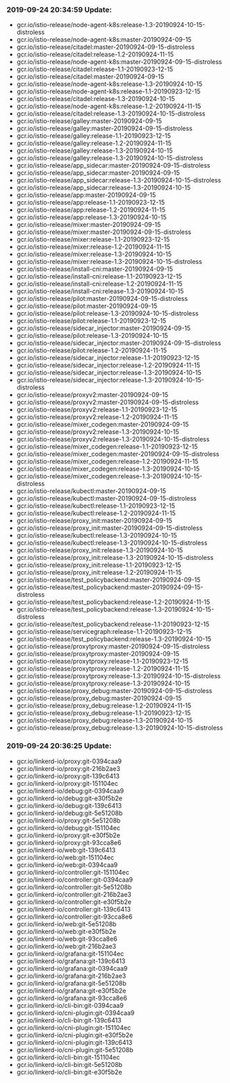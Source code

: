### 2019-09-24 20:34:59 Update:

- gcr.io/istio-release/node-agent-k8s:release-1.3-20190924-10-15-distroless
- gcr.io/istio-release/node-agent-k8s:master-20190924-09-15
- gcr.io/istio-release/citadel:master-20190924-09-15-distroless
- gcr.io/istio-release/citadel:release-1.2-20190924-11-15
- gcr.io/istio-release/node-agent-k8s:master-20190924-09-15-distroless
- gcr.io/istio-release/citadel:release-1.1-20190923-12-15
- gcr.io/istio-release/citadel:master-20190924-09-15
- gcr.io/istio-release/node-agent-k8s:release-1.3-20190924-10-15
- gcr.io/istio-release/node-agent-k8s:release-1.1-20190923-12-15
- gcr.io/istio-release/citadel:release-1.3-20190924-10-15
- gcr.io/istio-release/node-agent-k8s:release-1.2-20190924-11-15
- gcr.io/istio-release/citadel:release-1.3-20190924-10-15-distroless
- gcr.io/istio-release/galley:master-20190924-09-15
- gcr.io/istio-release/galley:master-20190924-09-15-distroless
- gcr.io/istio-release/galley:release-1.1-20190923-12-15
- gcr.io/istio-release/galley:release-1.2-20190924-11-15
- gcr.io/istio-release/galley:release-1.3-20190924-10-15
- gcr.io/istio-release/galley:release-1.3-20190924-10-15-distroless
- gcr.io/istio-release/app_sidecar:master-20190924-09-15-distroless
- gcr.io/istio-release/app_sidecar:master-20190924-09-15
- gcr.io/istio-release/app_sidecar:release-1.3-20190924-10-15-distroless
- gcr.io/istio-release/app_sidecar:release-1.3-20190924-10-15
- gcr.io/istio-release/app:master-20190924-09-15
- gcr.io/istio-release/app:release-1.1-20190923-12-15
- gcr.io/istio-release/app:release-1.2-20190924-11-15
- gcr.io/istio-release/app:release-1.3-20190924-10-15
- gcr.io/istio-release/mixer:master-20190924-09-15
- gcr.io/istio-release/mixer:master-20190924-09-15-distroless
- gcr.io/istio-release/mixer:release-1.1-20190923-12-15
- gcr.io/istio-release/mixer:release-1.2-20190924-11-15
- gcr.io/istio-release/mixer:release-1.3-20190924-10-15
- gcr.io/istio-release/mixer:release-1.3-20190924-10-15-distroless
- gcr.io/istio-release/install-cni:master-20190924-09-15
- gcr.io/istio-release/install-cni:release-1.1-20190923-12-15
- gcr.io/istio-release/install-cni:release-1.2-20190924-11-15
- gcr.io/istio-release/install-cni:release-1.3-20190924-10-15
- gcr.io/istio-release/pilot:master-20190924-09-15-distroless
- gcr.io/istio-release/pilot:master-20190924-09-15
- gcr.io/istio-release/pilot:release-1.3-20190924-10-15-distroless
- gcr.io/istio-release/pilot:release-1.1-20190923-12-15
- gcr.io/istio-release/sidecar_injector:master-20190924-09-15
- gcr.io/istio-release/pilot:release-1.3-20190924-10-15
- gcr.io/istio-release/sidecar_injector:master-20190924-09-15-distroless
- gcr.io/istio-release/pilot:release-1.2-20190924-11-15
- gcr.io/istio-release/sidecar_injector:release-1.1-20190923-12-15
- gcr.io/istio-release/sidecar_injector:release-1.2-20190924-11-15
- gcr.io/istio-release/sidecar_injector:release-1.3-20190924-10-15
- gcr.io/istio-release/sidecar_injector:release-1.3-20190924-10-15-distroless
- gcr.io/istio-release/proxyv2:master-20190924-09-15
- gcr.io/istio-release/proxyv2:master-20190924-09-15-distroless
- gcr.io/istio-release/proxyv2:release-1.1-20190923-12-15
- gcr.io/istio-release/proxyv2:release-1.2-20190924-11-15
- gcr.io/istio-release/mixer_codegen:master-20190924-09-15
- gcr.io/istio-release/proxyv2:release-1.3-20190924-10-15
- gcr.io/istio-release/proxyv2:release-1.3-20190924-10-15-distroless
- gcr.io/istio-release/mixer_codegen:release-1.1-20190923-12-15
- gcr.io/istio-release/mixer_codegen:master-20190924-09-15-distroless
- gcr.io/istio-release/mixer_codegen:release-1.2-20190924-11-15
- gcr.io/istio-release/mixer_codegen:release-1.3-20190924-10-15
- gcr.io/istio-release/mixer_codegen:release-1.3-20190924-10-15-distroless
- gcr.io/istio-release/kubectl:master-20190924-09-15
- gcr.io/istio-release/kubectl:master-20190924-09-15-distroless
- gcr.io/istio-release/kubectl:release-1.1-20190923-12-15
- gcr.io/istio-release/kubectl:release-1.2-20190924-11-15
- gcr.io/istio-release/proxy_init:master-20190924-09-15
- gcr.io/istio-release/proxy_init:master-20190924-09-15-distroless
- gcr.io/istio-release/kubectl:release-1.3-20190924-10-15
- gcr.io/istio-release/kubectl:release-1.3-20190924-10-15-distroless
- gcr.io/istio-release/proxy_init:release-1.3-20190924-10-15
- gcr.io/istio-release/proxy_init:release-1.3-20190924-10-15-distroless
- gcr.io/istio-release/proxy_init:release-1.1-20190923-12-15
- gcr.io/istio-release/proxy_init:release-1.2-20190924-11-15
- gcr.io/istio-release/test_policybackend:master-20190924-09-15
- gcr.io/istio-release/test_policybackend:master-20190924-09-15-distroless
- gcr.io/istio-release/test_policybackend:release-1.2-20190924-11-15
- gcr.io/istio-release/test_policybackend:release-1.3-20190924-10-15-distroless
- gcr.io/istio-release/test_policybackend:release-1.1-20190923-12-15
- gcr.io/istio-release/servicegraph:release-1.1-20190923-12-15
- gcr.io/istio-release/test_policybackend:release-1.3-20190924-10-15
- gcr.io/istio-release/proxytproxy:master-20190924-09-15-distroless
- gcr.io/istio-release/proxytproxy:master-20190924-09-15
- gcr.io/istio-release/proxytproxy:release-1.1-20190923-12-15
- gcr.io/istio-release/proxytproxy:release-1.2-20190924-11-15
- gcr.io/istio-release/proxytproxy:release-1.3-20190924-10-15-distroless
- gcr.io/istio-release/proxytproxy:release-1.3-20190924-10-15
- gcr.io/istio-release/proxy_debug:master-20190924-09-15-distroless
- gcr.io/istio-release/proxy_debug:master-20190924-09-15
- gcr.io/istio-release/proxy_debug:release-1.2-20190924-11-15
- gcr.io/istio-release/proxy_debug:release-1.1-20190923-12-15
- gcr.io/istio-release/proxy_debug:release-1.3-20190924-10-15
- gcr.io/istio-release/proxy_debug:release-1.3-20190924-10-15-distroless
### 2019-09-24 20:36:25 Update:

- gcr.io/linkerd-io/proxy:git-0394caa9
- gcr.io/linkerd-io/proxy:git-216b2ae3
- gcr.io/linkerd-io/proxy:git-139c6413
- gcr.io/linkerd-io/proxy:git-151104ec
- gcr.io/linkerd-io/debug:git-0394caa9
- gcr.io/linkerd-io/debug:git-e30f5b2e
- gcr.io/linkerd-io/debug:git-139c6413
- gcr.io/linkerd-io/debug:git-5e51208b
- gcr.io/linkerd-io/proxy:git-5e51208b
- gcr.io/linkerd-io/debug:git-151104ec
- gcr.io/linkerd-io/proxy:git-e30f5b2e
- gcr.io/linkerd-io/proxy:git-93cca8e6
- gcr.io/linkerd-io/web:git-139c6413
- gcr.io/linkerd-io/web:git-151104ec
- gcr.io/linkerd-io/web:git-0394caa9
- gcr.io/linkerd-io/controller:git-151104ec
- gcr.io/linkerd-io/controller:git-0394caa9
- gcr.io/linkerd-io/controller:git-5e51208b
- gcr.io/linkerd-io/controller:git-216b2ae3
- gcr.io/linkerd-io/controller:git-e30f5b2e
- gcr.io/linkerd-io/controller:git-139c6413
- gcr.io/linkerd-io/controller:git-93cca8e6
- gcr.io/linkerd-io/web:git-5e51208b
- gcr.io/linkerd-io/web:git-e30f5b2e
- gcr.io/linkerd-io/web:git-93cca8e6
- gcr.io/linkerd-io/web:git-216b2ae3
- gcr.io/linkerd-io/grafana:git-151104ec
- gcr.io/linkerd-io/grafana:git-139c6413
- gcr.io/linkerd-io/grafana:git-0394caa9
- gcr.io/linkerd-io/grafana:git-216b2ae3
- gcr.io/linkerd-io/grafana:git-5e51208b
- gcr.io/linkerd-io/grafana:git-e30f5b2e
- gcr.io/linkerd-io/grafana:git-93cca8e6
- gcr.io/linkerd-io/cli-bin:git-0394caa9
- gcr.io/linkerd-io/cni-plugin:git-0394caa9
- gcr.io/linkerd-io/cli-bin:git-139c6413
- gcr.io/linkerd-io/cni-plugin:git-151104ec
- gcr.io/linkerd-io/cni-plugin:git-e30f5b2e
- gcr.io/linkerd-io/cni-plugin:git-139c6413
- gcr.io/linkerd-io/cni-plugin:git-5e51208b
- gcr.io/linkerd-io/cli-bin:git-151104ec
- gcr.io/linkerd-io/cli-bin:git-5e51208b
- gcr.io/linkerd-io/cli-bin:git-e30f5b2e
